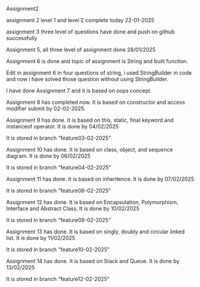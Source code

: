 Assignment2

assignment 2 level 1 and level 2 complete today 22-01-2025

assignment 3 three level of questions have done and push on github successfully

Assignment 5, all three level of assignment done 28/01/2025

Assignment 6 is done and topic of assignment is String and built function.

Edit in assignment 6 in four questions of string, i used StringBuilder in code and now i have solved those question without using StringBuilder.

I have done Assignment 7 and it is based on oops concept.

Assignment 8 has completed now. It is based on constructor and access modifier submit by 02-02-2025.

Assignment 9 has done. It is based on this, static, final keyword and instanceof operator. It is done by 04/02/2025

It is stored in branch "feature03-02-2025"

Assignment 10 has done. It is based on class, object, and sequence diagram. It is done by 06/02/2025

It is stored in branch "feature04-02-2025"

Assignment 11 has done. It is based on inheritence. It is done by 07/02/2025

It is stored in branch "feature06-02-2025"


Assignment 12 has done. It is based on Encapsulation, Polymorphism, Interface and Abstract Class. It is done by 10/02/2025

It is stored in branch "feature08-02-2025"

Assignment 13 has done. It is based on singly, doubly and circular linked list. It is done by 11/02/2025

It is stored in branch "feature10-02-2025"

Assignment 14 has done. It is based on Stack and Queue. It is done by 13/02/2025

It is stored in branch "feature12-02-2025"